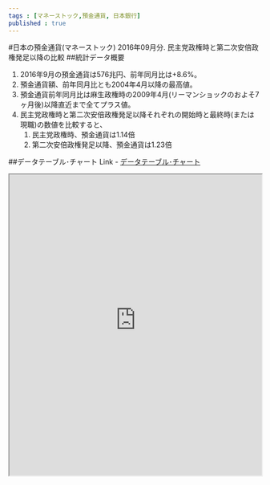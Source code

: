 ```yaml
--- 
tags : [マネーストック,預金通貨, 日本銀行] 
published : true
---
```

#日本の預金通貨(マネーストック) 2016年09月分. 民主党政権時と第二次安倍政権発足以降の比較
##統計データ概要
1. 2016年9月の預金通貨は576兆円、前年同月比は+8.6%。
1. 預金通貨額、前年同月比とも2004年4月以降の最高値。
1. 預金通貨前年同月比は麻生政権時の2009年4月(リーマンショックのおよそ7ヶ月後)以降直近まで全てプラス値。
1. 民主党政権時と第二次安倍政権発足以降それぞれの開始時と最終時(または現職)の数値を比較すると、
	1. 民主党政権時、預金通貨は1.14倍
	1. 第二次安倍政権発足以降、預金通貨は1.23倍
	
##データテーブル･チャート
Link - [データテーブル･チャート](http://knowledgevault.saecanet.com/charts/am-consulting.co.jp-20161014165136.html)
<iframe src="http://knowledgevault.saecanet.com/charts/am-consulting.co.jp-20161014165136.html" width="100%" height="600px"></iframe>